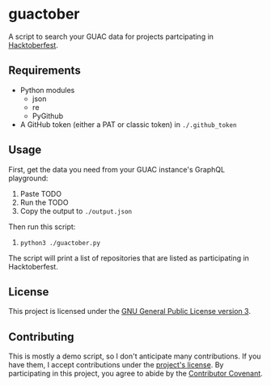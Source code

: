 # guactober

A script to search your GUAC data for projects partcipating in [Hacktoberfest](https://hacktoberfest.com).

## Requirements

* Python modules
    * json
    * re
    * PyGithub
* A GitHub token (either a PAT or classic token) in `./.github_token`

## Usage

First, get the data you need from your GUAC instance's GraphQL playground:

1. Paste TODO
2. Run the TODO
3. Copy the output to `./output.json`

Then run this script:

1. `python3 ./guactober.py`

The script will print a list of repositories that are listed as participating in Hacktoberfest.

## License

This project is licensed under the [GNU General Public License version 3](LICENSE).

## Contributing

This is mostly a demo script, so I don't anticipate many contributions.
If you have them, I accept contributions under the [project's license](LICENSE).
By participating in this project, you agree to abide by the [Contributor Covenant](https://www.contributor-covenant.org/).
